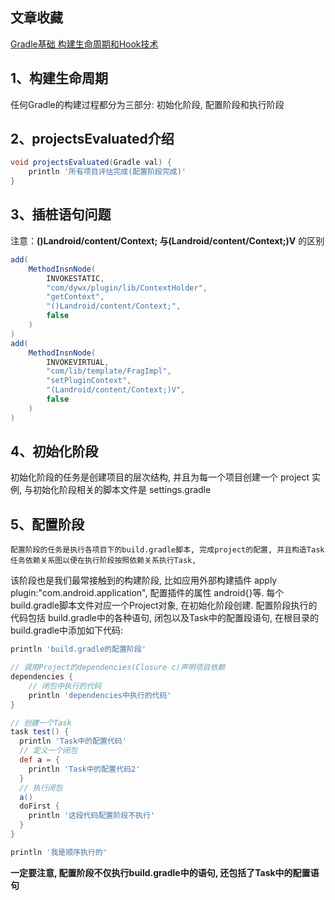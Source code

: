 ## 文章收藏
[Gradle基础 构建生命周期和Hook技术](https://juejin.cn/post/6844903607679057934)


## 1、构建生命周期
任何Gradle的构建过程都分为三部分: 初始化阶段, 配置阶段和执行阶段

## 2、projectsEvaluated介绍
```groovy
void projectsEvaluated(Gradle val) { 
    println '所有项目评估完成(配置阶段完成)'
}
```

## 3、插桩语句问题
注意：**()Landroid/content/Context; 与(Landroid/content/Context;)V** 的区别
```java
add(
    MethodInsnNode(
        INVOKESTATIC,
        "com/dywx/plugin/lib/ContextHolder",
        "getContext",
        "()Landroid/content/Context;",
        false
    )
)
add(
    MethodInsnNode(
        INVOKEVIRTUAL,
        "com/lib/template/FragImpl",
        "setPluginContext",
        "(Landroid/content/Context;)V",
        false
    )
)
```

## 4、初始化阶段
初始化阶段的任务是创建项目的层次结构, 并且为每一个项目创建一个 project 实例, 与初始化阶段相关的脚本文件是 settings.gradle

## 5、配置阶段
    配置阶段的任务是执行各项目下的build.gradle脚本, 完成project的配置, 并且构造Task任务依赖关系图以便在执行阶段按照依赖关系执行Task, 
该阶段也是我们最常接触到的构建阶段, 比如应用外部构建插件 apply plugin:"com.android.application", 配置插件的属性 android{}等.
    每个build.gradle脚本文件对应一个Project对象, 在初始化阶段创建. 
    配置阶段执行的代码包括 build.gradle中的各种语句, 闭包以及Task中的配置段语句, 在根目录的build.gradle中添加如下代码:
```groovy
println 'build.gradle的配置阶段'

// 调用Project的dependencies(Closure c)声明项目依赖
dependencies {
    // 闭包中执行的代码
    println 'dependencies中执行的代码'
}

// 创建一个Task
task test() {
  println 'Task中的配置代码'
  // 定义一个闭包
  def a = {
    println 'Task中的配置代码2'
  }
  // 执行闭包
  a()
  doFirst {
    println '这段代码配置阶段不执行'
  }
}

println '我是顺序执行的'
```
**一定要注意, 配置阶段不仅执行build.gradle中的语句, 还包括了Task中的配置语句**